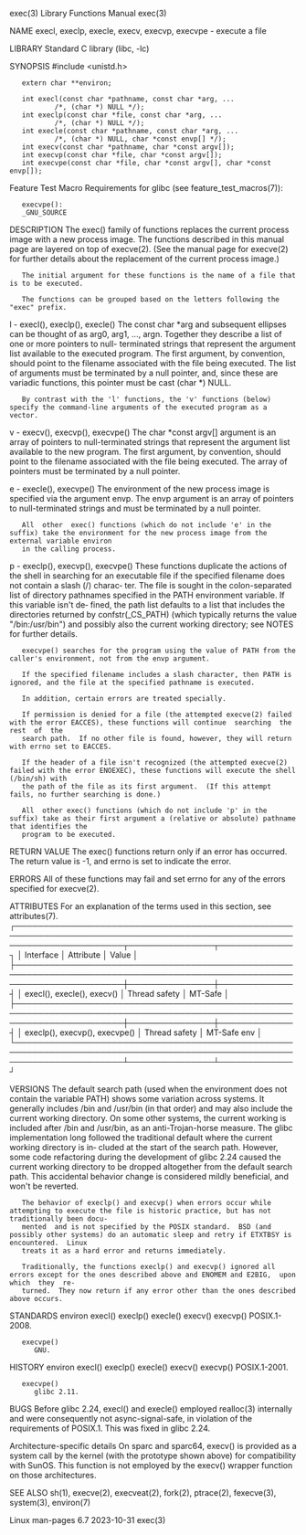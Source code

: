 exec(3)								   Library Functions Manual							       exec(3)

NAME
       execl, execlp, execle, execv, execvp, execvpe - execute a file

LIBRARY
       Standard C library (libc, -lc)

SYNOPSIS
       #include <unistd.h>

       extern char **environ;

       int execl(const char *pathname, const char *arg, ...
		       /*, (char *) NULL */);
       int execlp(const char *file, const char *arg, ...
		       /*, (char *) NULL */);
       int execle(const char *pathname, const char *arg, ...
		       /*, (char *) NULL, char *const envp[] */);
       int execv(const char *pathname, char *const argv[]);
       int execvp(const char *file, char *const argv[]);
       int execvpe(const char *file, char *const argv[], char *const envp[]);

   Feature Test Macro Requirements for glibc (see feature_test_macros(7)):

       execvpe():
	   _GNU_SOURCE

DESCRIPTION
       The exec() family of functions replaces the current process image with a new process image.  The functions described in this manual page are layered on
       top of execve(2).  (See the manual page for execve(2) for further details about the replacement of the current process image.)

       The initial argument for these functions is the name of a file that is to be executed.

       The functions can be grouped based on the letters following the "exec" prefix.

   l - execl(), execlp(), execle()
       The const char *arg and subsequent ellipses can be thought of as arg0, arg1, ..., argn.	Together they describe a list of one or more pointers to null-
       terminated strings that represent the argument list available to the executed program.  The first argument, by convention, should point to the filename
       associated  with	 the  file  being executed.  The list of arguments must be terminated by a null pointer, and, since these are variadic functions, this
       pointer must be cast (char *) NULL.

       By contrast with the 'l' functions, the 'v' functions (below) specify the command-line arguments of the executed program as a vector.

   v - execv(), execvp(), execvpe()
       The char *const argv[] argument is an array of pointers to null-terminated strings that represent the argument list available to the new program.   The
       first  argument,	 by  convention,  should point to the filename associated with the file being executed.	 The array of pointers must be terminated by a
       null pointer.

   e - execle(), execvpe()
       The environment of the new process image is specified via the argument envp.  The envp argument is an array of pointers to null-terminated strings  and
       must be terminated by a null pointer.

       All  other  exec() functions (which do not include 'e' in the suffix) take the environment for the new process image from the external variable environ
       in the calling process.

   p - execlp(), execvp(), execvpe()
       These functions duplicate the actions of the shell in searching for an executable file if the specified filename does not contain a slash  (/)  charac‐
       ter.   The  file	 is  sought in the colon-separated list of directory pathnames specified in the PATH environment variable.  If this variable isn't de‐
       fined, the path list defaults to a list that includes the directories returned by confstr(_CS_PATH) (which typically returns the value "/bin:/usr/bin")
       and possibly also the current working directory; see NOTES for further details.

       execvpe() searches for the program using the value of PATH from the caller's environment, not from the envp argument.

       If the specified filename includes a slash character, then PATH is ignored, and the file at the specified pathname is executed.

       In addition, certain errors are treated specially.

       If permission is denied for a file (the attempted execve(2) failed with the error EACCES), these functions will continue	 searching  the	 rest  of  the
       search path.  If no other file is found, however, they will return with errno set to EACCES.

       If the header of a file isn't recognized (the attempted execve(2) failed with the error ENOEXEC), these functions will execute the shell (/bin/sh) with
       the path of the file as its first argument.  (If this attempt fails, no further searching is done.)

       All  other exec() functions (which do not include 'p' in the suffix) take as their first argument a (relative or absolute) pathname that identifies the
       program to be executed.

RETURN VALUE
       The exec() functions return only if an error has occurred.  The return value is -1, and errno is set to indicate the error.

ERRORS
       All of these functions may fail and set errno for any of the errors specified for execve(2).

ATTRIBUTES
       For an explanation of the terms used in this section, see attributes(7).
       ┌───────────────────────────────────────────────────────────────────────────────────────────────────────────────────────┬───────────────┬─────────────┐
       │ Interface													       │ Attribute     │ Value	     │
       ├───────────────────────────────────────────────────────────────────────────────────────────────────────────────────────┼───────────────┼─────────────┤
       │ execl(), execle(), execv()											       │ Thread safety │ MT-Safe     │
       ├───────────────────────────────────────────────────────────────────────────────────────────────────────────────────────┼───────────────┼─────────────┤
       │ execlp(), execvp(), execvpe()											       │ Thread safety │ MT-Safe env │
       └───────────────────────────────────────────────────────────────────────────────────────────────────────────────────────┴───────────────┴─────────────┘

VERSIONS
       The default search path (used when the environment does not contain the variable PATH) shows some variation across systems.  It generally includes /bin
       and /usr/bin (in that order) and may also include the current working directory.	 On some other systems, the current working is included after /bin and
       /usr/bin, as an anti-Trojan-horse measure.  The glibc implementation long followed the traditional default where the current working directory  is  in‐
       cluded at the start of the search path.	However, some code refactoring during the development of glibc 2.24 caused the current working directory to be
       dropped altogether from the default search path.	 This accidental behavior change is considered mildly beneficial, and won't be reverted.

       The behavior of execlp() and execvp() when errors occur while attempting to execute the file is historic practice, but has not traditionally been docu‐
       mented  and is not specified by the POSIX standard.  BSD (and possibly other systems) do an automatic sleep and retry if ETXTBSY is encountered.	 Linux
       treats it as a hard error and returns immediately.

       Traditionally, the functions execlp() and execvp() ignored all errors except for the ones described above and ENOMEM and E2BIG,	upon  which  they  re‐
       turned.	They now return if any error other than the ones described above occurs.

STANDARDS
       environ
       execl()
       execlp()
       execle()
       execv()
       execvp()
	      POSIX.1-2008.

       execvpe()
	      GNU.

HISTORY
       environ
       execl()
       execlp()
       execle()
       execv()
       execvp()
	      POSIX.1-2001.

       execvpe()
	      glibc 2.11.

BUGS
       Before glibc 2.24, execl() and execle() employed realloc(3) internally and were consequently not async-signal-safe, in violation of the requirements of
       POSIX.1.	 This was fixed in glibc 2.24.

   Architecture-specific details
       On  sparc and sparc64, execv() is provided as a system call by the kernel (with the prototype shown above) for compatibility with SunOS.	 This function
       is not employed by the execv() wrapper function on those architectures.

SEE ALSO
       sh(1), execve(2), execveat(2), fork(2), ptrace(2), fexecve(3), system(3), environ(7)

Linux man-pages 6.7							  2023-10-31								       exec(3)
